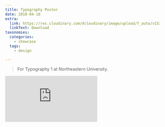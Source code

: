 ```yaml
---
title: Typography Poster
date: 2018-04-18
extra:
  link: https://res.cloudinary.com/dcloudinary/image/upload/f_auto/v1535335229/portfolio/poster-split.pdf
  linkText: Download
taxonomies:
  categories:
    - showcase
  tags:
    - design

---
```


> For Typography 1 at Northeastern University.

![](https://res.cloudinary.com/dcloudinary/image/upload/f_auto/v1535335229/portfolio/poster-split.pdf)
